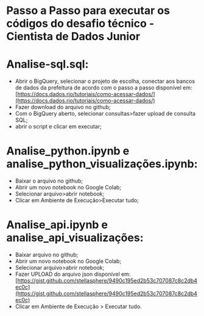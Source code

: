 # Passo a Passo para executar os códigos do desafio técnico \- Cientista de Dados Junior

# Analise-sql.sql:

* Abrir o BigQuery, selecionar o projeto de escolha, conectar aos bancos de dados da prefeitura de acordo com o passo a passo disponível em: [https://docs.dados.rio/tutoriais/como-acessar-dados/](https://docs.dados.rio/tutoriais/como-acessar-dados/)  
* Fazer download do arquivo no github;  
* Com o BigQuery aberto, selecionar consultas\>fazer upload de consulta SQL;  
* abrir o script e clicar em executar;

# Analise\_python.ipynb e analise\_python\_visualizações.ipynb:

* Baixar o arquivo no github;  
* Abrir um novo notebook no Google Colab;  
* Selecionar arquivo\>abrir notebook;  
* Clicar em Ambiente de Execução\>Executar tudo;

# Analise\_api.ipynb e analise\_api\_visualizações:

* Baixar arquivo no github;  
* Abrir um novo notebook no Google Colab;  
* Selecionar arquivo\>abrir notebook;  
* Fazer UPLOAD do arquivo json disponível em: [https://gist.github.com/stellasphere/9490c195ed2b53c707087c8c2db4ec0c](https://gist.github.com/stellasphere/9490c195ed2b53c707087c8c2db4ec0c)  
* Clicar em Ambiente de Execução \> Executar tudo.

